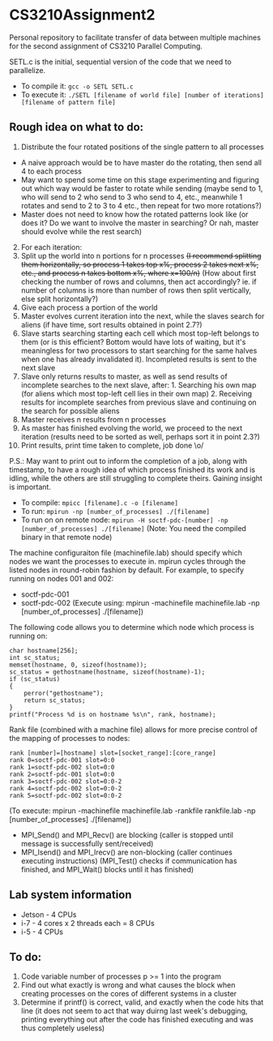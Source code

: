 # CS3210Assignment2

Personal repository to facilitate transfer of data between multiple machines for the second assignment of CS3210 Parallel Computing.

SETL.c is the initial, sequential version of the code that we need to parallelize.
+ To compile it: `gcc -o SETL SETL.c`
+ To execute it: `./SETL [filename of world file] [number of iterations] [filename of pattern file]`

## Rough idea on what to do:

1. Distribute the four rotated positions of the single pattern to all processes
  * A naive approach would be to have master do the rotating, then send all 4 to each process
  * May want to spend some time on this stage experimenting and figuring out which way would be faster to rotate while sending (maybe send to 1, who will send to 2 who send to 3 who send to 4, etc., meanwhile 1 rotates and send to 2 to 3 to 4 etc., then repeat for two more rotations?)
  * Master does not need to know how the rotated patterns look like (or does it? Do we want to involve the master in searching? Or nah, master should evolve while the rest search)
2. For each iteration:
  1. Split up the world into n portions for n processes ~~(I recommend splitting them horizontally, so process 1 takes top x%, process 2 takes next x%, etc., and process n takes bottom x%, where x=100/n)~~ (How about first checking the number of rows and columns, then act accordingly? ie. if number of columns is more than number of rows then split vertically, else split horizontally?)
  2. Give each process a portion of the world
  3. Master evolves current iteration into the next, while the slaves search for aliens (if have time, sort results obtained in point 2.7?)
  4. Slave starts searching starting each cell which most top-left belongs to them (or is this efficient? Bottom would have lots of waiting, but it's meaningless for two processors to start searching for the same halves when one has already invalidated it). Incompleted results is sent to the next slave
  5. Slave only returns results to master, as well as send results of incomplete searches to the next slave, after:
    1. Searching his own map (for aliens which most top-left cell lies in their own map)
    2. Receiving results for incomplete searches from previous slave and continuing on the search for possible aliens
  6. Master receives n results from n processes
  7. As master has finished evolving the world, we proceed to the next iteration (results need to be sorted as well, perhaps sort it in point 2.3?)
3. Print results, print time taken to complete, job done \o/

P.S.: May want to print out to inform the completion of a job, along with timestamp, to have a rough idea of which process finished its work and is idling, while the others are still struggling to complete theirs. Gaining insight is important.

- To compile: `mpicc [filename].c -o [filename]`
- To run: `mpirun -np [number_of_processes] ./[filename]`
- To run on on remote node: `mpirun -H soctf-pdc-[number] -np [number_of_processes] ./[filename]` (Note: You need the compiled binary in that remote node)

The machine configuraiton file (machinefile.lab) should specify which nodes we want the processes to execute in. mpirun cycles through the listed nodes in round-robin fashion by default. For example, to specify running on nodes 001 and 002:
- soctf-pdc-001
- soctf-pdc-002
(Execute using: mpirun -machinefile machinefile.lab -np [number_of_processes] ./[filename])

The following code allows you to determine which node which process is running on:
```
char hostname[256];
int sc_status;
memset(hostname, 0, sizeof(hostname));
sc_status = gethostname(hostname, sizeof(hostname)-1);
if (sc_status)
{
	perror("gethostname");
	return sc_status;
}
printf("Process %d is on hostname %s\n", rank, hostname);
```

Rank file (combined with a machine file) allows for more precise control of the mapping of processes to nodes:
```
rank [number]=[hostname] slot=[socket_range]:[core_range]
rank 0=soctf-pdc-001 slot=0:0
rank 1=soctf-pdc-002 slot=0:0
rank 2=soctf-pdc-001 slot=0:0
rank 3=soctf-pdc-002 slot=0:0-2
rank 4=soctf-pdc-002 slot=0:0-2
rank 5=soctf-pdc-002 slot=0:0-2
```
(To execute: mpirun -machinefile machinefile.lab -rankfile rankfile.lab -np [number_of_processes] ./[filename])

- MPI_Send() and MPI_Recv() are blocking (caller is stopped until message is successfully sent/received)
- MPI_Isend() and MPI_Irecv() are non-blocking (caller continues executing instructions) (MPI_Test() checks if communication has finished, and MPI_Wait() blocks until it has finished)

## Lab system information

* Jetson - 4 CPUs
* i-7 - 4 cores x 2 threads each = 8 CPUs
* i-5 - 4 CPUs

## To do:

1. Code variable number of processes p >= 1 into the program
2. Find out what exactly is wrong and what causes the block when creating processes on the cores of different systems in a cluster
3. Determine if printf() is correct, valid, and exactly when the code hits that line (it does not seem to act that way duirng last week's debugging, printing everything out after the code has finished executing and was thus completely useless)
